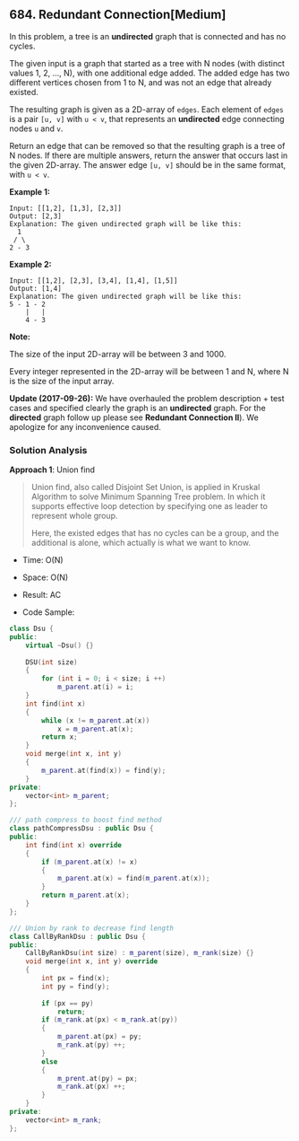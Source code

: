## 684. Redundant Connection[Medium]

 In this problem, a tree is an **undirected** graph that is connected and has no cycles. 

 The given input is a graph that started as a tree with N nodes (with  distinct values 1, 2, ..., N), with one additional edge added.  The  added edge has two different vertices chosen from 1 to N, and was not an  edge that already existed. 

 The resulting graph is given as a 2D-array of `edges`.  Each element of `edges` is a pair `[u, v]` with `u < v`, that represents an **undirected** edge connecting nodes `u` and `v`. 

 Return an edge that can be removed so that the resulting graph is a tree  of N nodes.  If there are multiple answers, return the answer that  occurs last in the given 2D-array.  The answer edge `[u, v]` should be in the same format, with `u < v`. 

**Example 1:**


```
Input: [[1,2], [1,3], [2,3]]
Output: [2,3]
Explanation: The given undirected graph will be like this:
  1
 / \
2 - 3
```

**Example 2:**


```
Input: [[1,2], [2,3], [3,4], [1,4], [1,5]]
Output: [1,4]
Explanation: The given undirected graph will be like this:
5 - 1 - 2
    |   |
    4 - 3
```

**Note:**


The size of the input 2D-array will be between 3 and 1000.

Every integer represented in the 2D-array will be between 1 and N, where N is the size of the input array.

 **Update (2017-09-26):**
 We have overhauled the problem description + test cases and specified clearly the graph is an **undirected** graph. For the **directed** graph follow up please see **Redundant Connection II**). We apologize for any inconvenience caused. 



### Solution Analysis

**Approach 1**: Union find

>   Union find, also called Disjoint Set Union, is applied in Kruskal Algorithm to solve Minimum Spanning Tree problem. In which it supports effective loop detection by specifying one as leader to represent whole group. 
>
>   Here, the existed edges that has no cycles can be a group, and the additional is alone, which actually is what we want to know.

-   Time: O(N)

-   Space: O(N)

-   Result: AC
-   Code Sample:

```c++
class Dsu {
public:
    virtual ~Dsu() {}
    
    DSU(int size)
    {
        for (int i = 0; i < size; i ++)
            m_parent.at(i) = i;
    }
    int find(int x)
    {
        while (x != m_parent.at(x))
            x = m_parent.at(x);
        return x;
    }
    void merge(int x, int y)
    {
        m_parent.at(find(x)) = find(y);
    }
private:
    vector<int> m_parent;
};

/// path compress to boost find method
class pathCompressDsu : public Dsu {
public:
    int find(int x) override
    {
        if (m_parent.at(x) != x)
        {
            m_parent.at(x) = find(m_parent.at(x));
        }
        return m_parent.at(x);
    }    
};

/// Union by rank to decrease find length
class CallByRankDsu : public Dsu {
public:
    CallByRankDsu(int size) : m_parent(size), m_rank(size) {}
    void merge(int x, int y) override
    {
        int px = find(x);
        int py = find(y);
        
        if (px == py)
            return;
        if (m_rank.at(px) < m_rank.at(py))
        {
            m_parent.at(px) = py;
            m_rank.at(py) ++;
        }
        else
        {
            m_prent.at(py) = px;
            m_rank.at(px) ++;
        }
    }
private:
    vector<int> m_rank;
};
```

